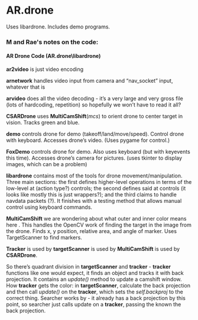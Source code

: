 # AR.drone
Uses libardrone. Includes demo programs.  

### M and Rae's notes on the code:

#### AR Drone Code (AR.drone\libardrone)

__ar2video__ is just video encoding

__arnetwork__ handles video input from camera and “nav_socket” input, whatever that is

__arvideo__ does all the video decoding - it’s a very large and very gross file (lots of hardcoding, repetition) so hopefully we won’t have to read it all?

__CSARDrone__ uses __MultiCamShift__(_mcs_) to orient drone to center target in vision. Tracks green and blue. 

__demo__ controls drone for demo (takeoff/land/move/speed). Control drone with keyboard. Accesses drone’s video. (Uses pygame for control.)

__FoxDemo__  controls drone for demo. Also uses keyboard (but with keyevents this time). Accesses drone’s camera for pictures. (uses tkinter to display images, which can be a problem)

__libardrone__ contains most of the tools for drone movement/manipulation. Three main sections: the first defines higher-level operations in terms of the low-level at (action type?) controls; the second defines said at controls (it looks like mostly this is just wrappers?); and the third claims to handle navdata packets (?).
It finishes with a testing method that allows manual control using keyboard commands. 

__MultiCamShift__ we are wondering about what outer and inner color means here . This handles the OpenCV work of finding the target in the image from the drone. Finds x, y position, relative area, and angle of marker. Uses TargetScanner to find markers. 


__Tracker__ is used by __targetScanner__ is used by __MultiCamShift__ is used by __CSARDrone__.

So there’s quadrant division in __targetScanner__ and __tracker__ - __tracker__ functions like one would expect, it finds an object and tracks it with back projection. It contains an _update()_ method to update a camshift window. 
How __tracker__ gets the color: in __targetScanner__, calculate the back projection and then call _update()_ on the __tracker__, which sets the _self.backproj_ to the correct thing.
Searcher works by - it already has a back projection by this point, so searcher just calls update on a __tracker__, passing the known the back projection.



